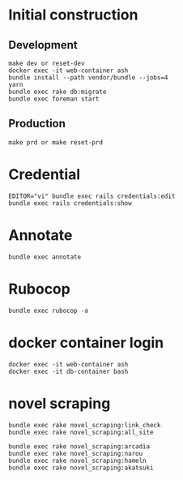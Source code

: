 # Initial construction

## Development

```
make dev or reset-dev
docker exec -it web-container ash
bundle install --path vendor/bundle --jobs=4
yarn
bundle exec rake db:migrate
bundle exec foreman start
```

## Production

```
make prd or make reset-prd
```

# Credential

```
EDITOR="vi" bundle exec rails credentials:edit
bundle exec rails credentials:show
```

# Annotate

```
bundle exec annotate
```

# Rubocop

```
bundle exec rubocop -a
```

# docker container login

```
docker exec -it web-container ash
docker exec -it db-container bash
```

# novel scraping

```
bundle exec rake novel_scraping:link_check
bundle exec rake novel_scraping:all_site
```

```
bundle exec rake novel_scraping:arcadia
bundle exec rake novel_scraping:narou
bundle exec rake novel_scraping:hameln
bundle exec rake novel_scraping:akatsuki
```

